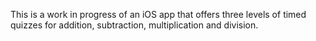 This is a work in progress of an iOS app that offers three levels of timed quizzes for addition, subtraction, multiplication and division.
